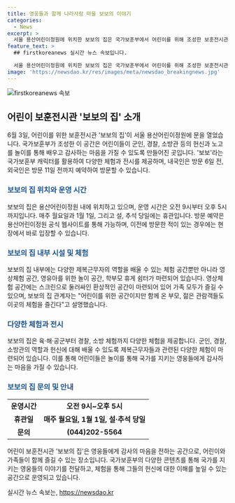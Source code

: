 ```yaml
---
title: 영웅들과 함께 나라사랑 마을 보보의 이야기
categories:
  - News
excerpt: >
  서울 용산어린이정원에 위치한 보보의 집은 국가보훈부에서 어린이를 위해 조성한 보훈전시관이다. 어린이들을 대상으로 군인, 경찰, 소방관 등의 헌신을 알리고 감사하는 공간으로, 보보를 활용한 다채로운 체험과 전시가 제공된다. 이 곳은 예약을 통해 방문할 수 있으며, 유아를 위한 시설도 갖췄다. 또한, 다양한 디지털 콘텐츠를 통해 어린이들의 호기심을 자극하고, 부모와 어린이가 함께 체험할 수 있는 공간이다.
feature_text: >
  ## firstkoreanews 실시간 뉴스 속보입니다.

  서울 용산어린이정원에 위치한 보보의 집은 국가보훈부에서 어린이를 위해 조성한 보훈전시관이다. 어린이들을 대상으로 군인, 경찰, 소방관 등의 헌신을 알리고 감사하는 공간으로, 보보를 활용한 다채로운 체험과 전시가 제공된다. 이 곳은 예약을 통해 방문할 수 있으며, 유아를 위한 시설도 갖췄다. 또한, 다양한 디지털 콘텐츠를 통해 어린이들의 호기심을 자극하고, 부모와 어린이가 함께 체험할 수 있는 공간이다.
image: 'https://newsdao.kr/res/images/meta/newsdao_breakingnews.jpg'
---
```


<p><img src="https://newsdao.kr/res/images/meta/newsdao_breakingnews.jpg" alt="firstkoreanews 속보" /></p>

<h2 data-ke-size="size26">어린이 보훈전시관 '보보의 집' 소개</h2>

<p data-ke-size="size16">6월 3일, 어린이를 위한 보훈전시관 '보보의 집'이 서울 용산어린이정원에 문을 열었습니다. 국가보훈부가 조성한 이 공간은 어린이들이 군인, 경찰, 소방관 등의 헌신과 노고를 놀이를 통해 배우고 감사하는 마음을 가질 수 있도록 만들어진 곳입니다. '보보'라는 국가보훈부 캐릭터를 활용하여 다양한 체험과 전시를 제공하며, 내국인은 방문 6일 전, 외국인은 방문 11일 전까지 예약하여 방문할 수 있습니다.</p>

<h3><b><span style="color: #1a5490;">보보의 집 위치와 운영 시간</span></b></h3>

<p data-ke-size="size16">보보의 집은 용산어린이정원 내에 위치하고 있으며, 운영 시간은 오전 9시부터 오후 5시까지입니다. 매주 월요일과 1월 1일, 그리고 설, 추석 당일에는 휴관입니다. 방문 예약은 용산어린이정원 공식 웹사이트를 통해 가능하며, 이전에 방문한 적이 있는 경우에는 현장에서 바로 입장할 수 있습니다.</p>

<h3><b><span style="color: #1a5490;">보보의 집 내부 시설 및 체험</span></b></h3>

<p data-ke-size="size16">보보의 집 내부에는 다양한 제복근무자의 역할을 배울 수 있는 체험 공간뿐만 아니라 영상체험 공간, 영유아를 위한 놀이 공간, 학부모 휴게 쉼터가 마련되어 있습니다. 영상체험 공간에는 스크린으로 둘러싸인 환상적인 공간이 마련되어 있어 가족 모두가 즐길 수 있으며, 보보의 집 관계자는 "어린이를 위한 공간이지만 함께 온 부모, 젊은 관람객들도 이곳의 체험을 즐긴다"고 설명했습니다.</p>

<h3><b><span style="color: #1a5490;">다양한 체험과 전시</span></b></h3>

<p data-ke-size="size16">보보의 집은 육·해·공군부터 경찰, 소방 체험까지 다양한 체험을 제공합니다. 군인, 경찰, 소방관의 역할과 헌신에 대해 배울 수 있도록 제복근무자들과 관련된 다양한 체험이 마련되어 있습니다. 이를 통해 어린이들은 놀이를 통해 국가를 지키는 영웅들에게 감사하는 마음을 가질 수 있습니다.</p>

<h3><b><span style="color: #1a5490;">보보의 집 문의 및 안내</span></b></h3>

<table>
    <tbody>
        <tr>
            <td style="text-align: center; height: 17px;"><b>운영시간</b></td>
            <td style="text-align: center; height: 17px;"><b>오전 9시~오후 5시</b></td>
        </tr>
        <tr>
            <td style="text-align: center; height: 17px;"><b>휴관일</b></td>
            <td style="text-align: center; height: 17px;"><b>매주 월요일, 1월 1일, 설·추석 당일</b></td>
        </tr>
        <tr>
            <td style="text-align: center; height: 17px;"><b>문의</b></td>
            <td style="text-align: center; height: 17px;"><b>(044)202-5564</b></td>
        </tr>
    </tbody>
</table>

<p data-ke-size="size16">어린이 보훈전시관 '보보의 집'은 영웅들에게 감사의 마음을 전하는 공간으로, 어린이와 가족들이 함께 즐길 수 있는 장소입니다. 국가보훈부의 다양한 콘텐츠를 통해 국가를 지키는 영웅들의 이야기를 전달하고, 체험을 통해 그들의 헌신에 대한 이해를 높일 수 있는 공간으로 운영되고 있습니다.</p>
실시간 뉴스 속보는, <a href="https://newsdao.kr" rel="dofollow">https://newsdao.kr</a>


